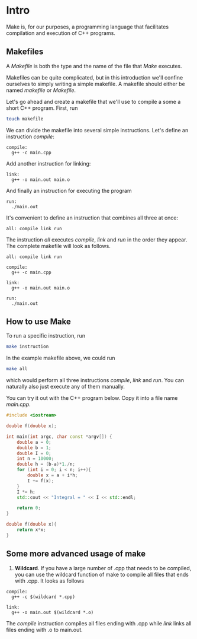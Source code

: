# Intro

Make is, for our purposes, a programming language that facilitates compilation and execution of C++ programs.  

## Makefiles

A *Makefile* is both the type and the name of the file that *Make* executes.

Makefiles can be quite complicated, but in this introduction we'll confine ourselves to simply writing a simple makefile. A makefile should either be named *makefile* or *Makefile*.


Let's go ahead and create a makefile that we'll use to compile a some a short C++ program. First, run

```sh
touch makefile
```

We can divide the makefile into several simple instructions. Let's define an instruction *compile*:

```make
compile:
  g++ -c main.cpp
```

Add another instruction for linking:

```make
link:
  g++ -o main.out main.o
```

And finally an instruction for executing the program

```make
run:
  ./main.out
```

It's convenient to define an instruction that combines all three at once:

```make
all: compile link run
```

The instruction *all* executes *compile*, *link* and *run* in the order they appear. The complete makefile will look as follows.

```make
all: compile link run

compile:
  g++ -c main.cpp

link:
  g++ -o main.out main.o

run:
  ./main.out
```

## How to use Make

To run a specific instruction, run

```sh
make instruction
```

In the example makefile above, we could run

```sh
make all
```
which would perform all three instructions *compile*, *link* and *run*. You can naturally also just execute any of them manually.

You can try it out with the C++ program below. Copy it into a file name *main.cpp*.


```c++
#include <iostream>

double f(double x);

int main(int argc, char const *argv[]) {
    double a = 0;
    double b = 1;
    double I = 0;
    int n = 10000;
    double h = (b-a)*1./n;
    for (int i = 0; i < n; i++){
        double x = a + i*h;
        I += f(x);
    }
    I *= h;
    std::cout << "Integral = " << I << std::endl;

    return 0;
}

double f(double x){
    return x*x;
}
```


## Some more advanced usage of make

1. **Wildcard**. If you have a large number of .cpp that needs to be compiled, you can use the wildcard function of make to compile all files that ends with .cpp. It looks as follows

  ```make
  compile:
    g++ -c $(wildcard *.cpp)

  link:
    g++ -o main.out $(wildcard *.o)
  ```
  The *compile* instruction compiles all files ending with .cpp while *link* links all files ending with .o to main.out.
